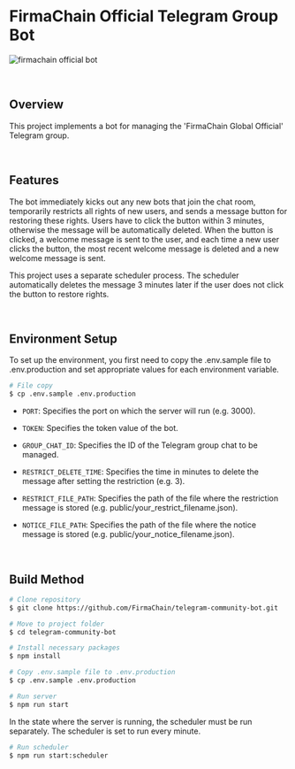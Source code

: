 # **FirmaChain Official Telegram Group Bot**
![firmachain official bot](https://user-images.githubusercontent.com/93503020/163318773-268e9605-5e9f-4004-b2fa-0a3c05b7545c.png)

<br/>

## **Overview**
This project implements a bot for managing the 'FirmaChain Global Official' Telegram group.

<br/>

## **Features**
The bot immediately kicks out any new bots that join the chat room, temporarily restricts all rights of new users, and sends a message button for restoring these rights. Users have to click the button within 3 minutes, otherwise the message will be automatically deleted. When the button is clicked, a welcome message is sent to the user, and each time a new user clicks the button, the most recent welcome message is deleted and a new welcome message is sent.

This project uses a separate scheduler process. The scheduler automatically deletes the message 3 minutes later if the user does not click the button to restore rights.

<br/>

## **Environment Setup**
To set up the environment, you first need to copy the .env.sample file to .env.production and set appropriate values for each environment variable.
```bash
# File copy
$ cp .env.sample .env.production
```
- `PORT`: Specifies the port on which the server will run (e.g. 3000).

- `TOKEN`: Specifies the token value of the bot.

- `GROUP_CHAT_ID`: Specifies the ID of the Telegram group chat to be managed.

- `RESTRICT_DELETE_TIME`: Specifies the time in minutes to delete the message after setting the restriction (e.g. 3).

- `RESTRICT_FILE_PATH`: Specifies the path of the file where the restriction message is stored (e.g. public/your_restrict_filename.json).

- `NOTICE_FILE_PATH`: Specifies the path of the file where the notice message is stored (e.g. public/your_notice_filename.json).

<br/>

## **Build Method**
```bash
# Clone repository
$ git clone https://github.com/FirmaChain/telegram-community-bot.git

# Move to project folder
$ cd telegram-community-bot

# Install necessary packages
$ npm install

# Copy .env.sample file to .env.production
$ cp .env.sample .env.production

# Run server
$ npm run start
```

In the state where the server is running, the scheduler must be run separately. The scheduler is set to run every minute.
```bash
# Run scheduler
$ npm run start:scheduler
```
